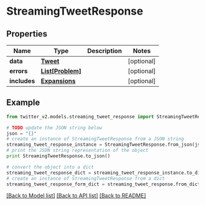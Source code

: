 # StreamingTweetResponse


## Properties
Name | Type | Description | Notes
------------ | ------------- | ------------- | -------------
**data** | [**Tweet**](Tweet.md) |  | [optional] 
**errors** | [**List[Problem]**](Problem.md) |  | [optional] 
**includes** | [**Expansions**](Expansions.md) |  | [optional] 

## Example

```python
from twitter_v2.models.streaming_tweet_response import StreamingTweetResponse

# TODO update the JSON string below
json = "{}"
# create an instance of StreamingTweetResponse from a JSON string
streaming_tweet_response_instance = StreamingTweetResponse.from_json(json)
# print the JSON string representation of the object
print StreamingTweetResponse.to_json()

# convert the object into a dict
streaming_tweet_response_dict = streaming_tweet_response_instance.to_dict()
# create an instance of StreamingTweetResponse from a dict
streaming_tweet_response_form_dict = streaming_tweet_response.from_dict(streaming_tweet_response_dict)
```
[[Back to Model list]](../README.md#documentation-for-models) [[Back to API list]](../README.md#documentation-for-api-endpoints) [[Back to README]](../README.md)


